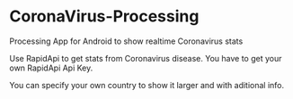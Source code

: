 # CoronaVirus-Processing
Processing App for Android to show realtime Coronavirus stats

Use RapidApi to get stats from Coronavirus disease.
You have to get your own RapidApi Api Key.

You can specify your own country to show it larger and with aditional info.

